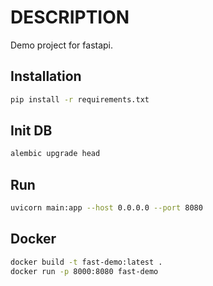 # DESCRIPTION

Demo project for fastapi.

## Installation

```bash
pip install -r requirements.txt
```

## Init DB

```bash
alembic upgrade head
```

## Run

```bash
uvicorn main:app --host 0.0.0.0 --port 8080
```

## Docker

```bash
docker build -t fast-demo:latest .
docker run -p 8000:8080 fast-demo
```
